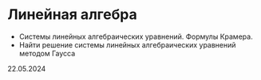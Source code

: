 # Линейная алгебра
* Системы линейных алгебраических уравнений. Формулы Крамера.
* Найти решение системы линейных алгебраических уравнений методом Гаусса
 
 22.05.2024
